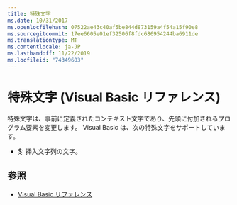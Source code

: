 ```yaml
---
title: 特殊文字
ms.date: 10/31/2017
ms.openlocfilehash: 07522ae43c40af5be844d873159a4f54a15f90e8
ms.sourcegitcommit: 17ee6605e01ef32506f8fdc686954244ba6911de
ms.translationtype: MT
ms.contentlocale: ja-JP
ms.lasthandoff: 11/22/2019
ms.locfileid: "74349603"
---
```

# <a name="special-characters-visual-basic-reference"></a>特殊文字 (Visual Basic リファレンス)

特殊文字は、事前に定義されたコンテキスト文字であり、先頭に付加されるプログラム要素を変更します。 Visual Basic は、次の特殊文字をサポートしています。

- [$](interpolated.md): 挿入文字列の文字。

## <a name="see-also"></a>参照

- [Visual Basic リファレンス](../../../visual-basic/language-reference/index.md)
